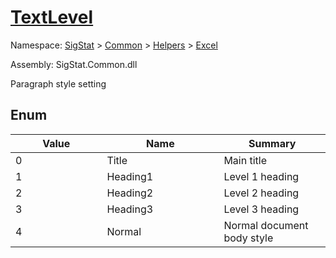 # [TextLevel](./TextLevel.md)
Namespace: [SigStat]() > [Common](./../../README.md) > [Helpers](./../README.md) > [Excel](./README.md)

Assembly: SigStat.Common.dll


Paragraph style setting

##	Enum

| Value<div><a href="#"><img width=400></a></div> | Name<div><a href="#"><img width=475></a></div> | Summary<div><a href="#"><img width=400></a></div> | 
| --- | --- | --- | 
| 0| Title| Main title| <br>
| 1| Heading1| Level 1 heading| <br>
| 2| Heading2| Level 2 heading| <br>
| 3| Heading3| Level 3 heading| <br>
| 4| Normal| Normal document body style| <br>


